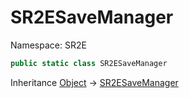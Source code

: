 # SR2ESaveManager

Namespace: SR2E

```csharp
public static class SR2ESaveManager
```

Inheritance [Object](https://docs.microsoft.com/en-us/dotnet/api/system.object) → [SR2ESaveManager](/docs/dev/api/sr2e/sr2esavemanager)
